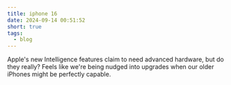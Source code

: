 ```yaml
---
title: iphone 16
date: 2024-09-14 00:51:52
short: true
tags:
  - blog
---
```


Apple's new Intelligence features claim to need advanced hardware, but do they really? Feels like we're being nudged into upgrades when our older iPhones might be perfectly capable.
